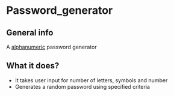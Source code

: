 # Password_generator 

## General info
A [alphanumeric](https://www.merriam-webster.com/dictionary/alphanumeric) password generator

## What it does?
* It takes user input for number of letters, symbols and number
* Generates a random password using specified criteria

